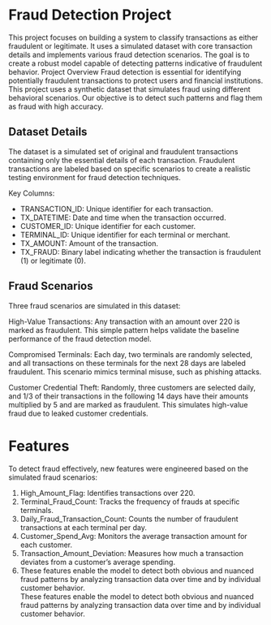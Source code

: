 # Fraud Detection Project
This project focuses on building a system to classify transactions as either fraudulent or legitimate. It uses a simulated dataset with core transaction details and implements various fraud detection scenarios. The goal is to create a robust model capable of detecting patterns indicative of fraudulent behavior.
Project Overview
Fraud detection is essential for identifying potentially fraudulent transactions to protect users and financial institutions. This project uses a synthetic dataset that simulates fraud using different behavioral scenarios. Our objective is to detect such patterns and flag them as fraud with high accuracy.

## Dataset Details
The dataset is a simulated set of original and fraudulent transactions containing only the essential details of each transaction. Fraudulent transactions are labeled based on specific scenarios to create a realistic testing environment for fraud detection techniques.

Key Columns:
* TRANSACTION_ID: Unique identifier for each transaction.
* TX_DATETIME: Date and time when the transaction occurred.
* CUSTOMER_ID: Unique identifier for each customer.
* TERMINAL_ID: Unique identifier for each terminal or merchant.
* TX_AMOUNT: Amount of the transaction.
* TX_FRAUD: Binary label indicating whether the transaction is fraudulent (1) or legitimate (0).
## Fraud Scenarios
Three fraud scenarios are simulated in this dataset:

High-Value Transactions: Any transaction with an amount over 220 is marked as fraudulent. This simple pattern helps validate the baseline performance of the fraud detection model.

Compromised Terminals: Each day, two terminals are randomly selected, and all transactions on these terminals for the next 28 days are labeled fraudulent. This scenario mimics terminal misuse, such as phishing attacks.

Customer Credential Theft: Randomly, three customers are selected daily, and 1/3 of their transactions in the following 14 days have their amounts multiplied by 5 and are marked as fraudulent. This simulates high-value fraud due to leaked customer credentials.

# Features
To detect fraud effectively, new features were engineered based on the simulated fraud scenarios:

1. High_Amount_Flag: Identifies transactions over 220.<br>
2. Terminal_Fraud_Count: Tracks the frequency of frauds at specific terminals.<br>
3. Daily_Fraud_Transaction_Count: Counts the number of fraudulent transactions at each terminal per day.<br>
4. Customer_Spend_Avg: Monitors the average transaction amount for each customer.<br>
5. Transaction_Amount_Deviation: Measures how much a transaction deviates from a customer’s average spending.<br>
6. These features enable the model to detect both obvious and nuanced fraud patterns by analyzing transaction data over time and by individual customer behavior.<br>
These features enable the model to detect both obvious and nuanced fraud patterns by analyzing transaction data over time and by individual customer behavior.
